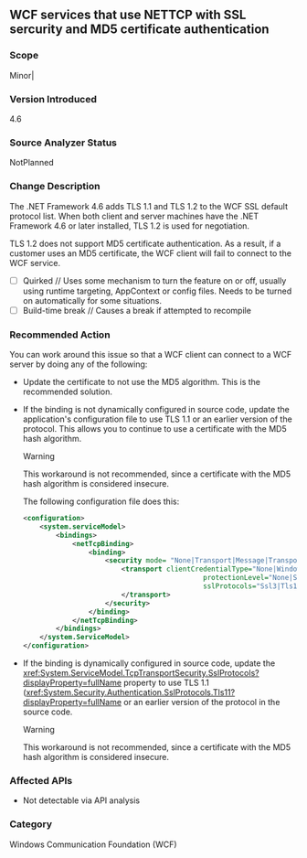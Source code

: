 ## WCF services that use NETTCP with SSL sercurity and MD5 certificate authentication

### Scope
Minor|

### Version Introduced
4.6

### Source Analyzer Status
NotPlanned

### Change Description
The .NET Framework 4.6 adds TLS 1.1 and TLS 1.2 to the WCF SSL default protocol list. When both client and server machines have the .NET Framework 4.6 or later installed, TLS 1.2 is used for negotiation. 

TLS 1.2 does not support MD5 certificate authentication. As a result, if a customer uses an MD5 certificate, the WCF client will fail to connect to the WCF service. 

- [ ] Quirked // Uses some mechanism to turn the feature on or off, usually using runtime targeting, AppContext or config files. Needs to be turned on automatically for some situations.
- [ ] Build-time break // Causes a break if attempted to recompile

### Recommended Action
You can work around this issue so that a WCF client can connect to a WCF server by doing any of the following:

- Update the certificate to not use the MD5 algorithm. This is the recommended solution.
 
- If the binding is not dynamically configured in source code, update the application's configuration file to use TLS 1.1 or an earlier version of the protocol. This allows you to continue to use a certificate with the MD5 hash algorithm.

   > [!WARNING]
   > This workaround is not recommended, since a certificate with the MD5 hash algorithm is considered insecure.

    The following configuration file does this:

    ```xml
    <configuration>  
        <system.serviceModel>  
            <bindings>  
                <netTcpBinding>  
                    <binding>  
                        <security mode= "None|Transport|Message|TransportWithMessageCredential" >  
                            <transport clientCredentialType="None|Windows|Certificate"  
                                                protectionLevel="None|Sign|EncryptAndSign"  
                                                sslProtocols="Ssl3|Tls1|Tls11">  
                            </transport>  
                        </security>  
                    </binding>  
                </netTcpBinding>  
            </bindings>  
        </system.ServiceModel>  
    </configuration>  
    ```

- If the binding is dynamically configured in source code, update the <xref:System.ServiceModel.TcpTransportSecurity.SslProtocols?displayProperty=fullName> property to use TLS 1.1 (<xref:System.Security.Authentication.SslProtocols.Tls11?displayProperty=fullName> or an earlier version of the protocol in the source code.

   > [!WARNING]
   > This workaround is not recommended, since a certificate with the MD5 hash algorithm is considered insecure.
 
### Affected APIs
* Not detectable via API analysis

### Category
Windows Communication Foundation (WCF)

<!-- breaking change id: 192 -->


